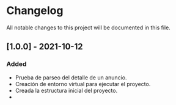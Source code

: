 # Changelog
All notable changes to this project will be documented in this file.

## [1.0.0] - 2021-10-12
### Added
- Prueba de parseo del detalle de un anuncio.
- Creación de entorno virtual para ejecutar el proyecto.
- Creada la estructura inicial del proyecto.
- 